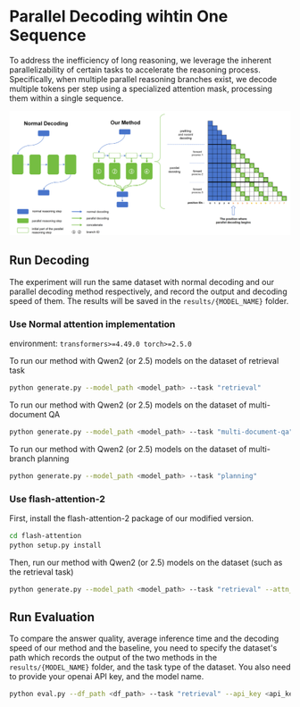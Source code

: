 # Parallel Decoding wihtin One Sequence

To address the inefficiency of long reasoning, we leverage the inherent parallelizability of certain tasks to accelerate the reasoning process. 
Specifically, when multiple parallel reasoning branches exist, 
we decode multiple tokens per step using a specialized attention mask, processing them within a single sequence.

![method](./method.png)


## Run Decoding

The experiment will run the same dataset with normal decoding and our parallel decoding method respectively, 
and record the output and decoding speed of them.
The results will be saved in the `results/{MODEL_NAME}` folder.

### Use Normal attention implementation

environment:
``
transformers>=4.49.0
torch>=2.5.0
``

To run our method with Qwen2 (or 2.5) models on the dataset of retrieval task
```bash
python generate.py --model_path <model_path> --task "retrieval"
```

To run our method with Qwen2 (or 2.5) models on the dataset of multi-document QA
```bash
python generate.py --model_path <model_path> --task "multi-document-qa"
```

To run our method with Qwen2 (or 2.5) models on the dataset of multi-branch planning
```bash
python generate.py --model_path <model_path> --task "planning"
```

### Use flash-attention-2

First, install the flash-attention-2 package of our modified version. 
```bash
cd flash-attention
python setup.py install
```

Then, run our method with Qwen2 (or 2.5) models on the dataset (such as the retrieval task) 
```bash
python generate.py --model_path <model_path> --task "retrieval" --attn_implementation "flash_attention_2"
```

## Run Evaluation

To compare the answer quality, average inference time and the decoding speed of our method and the baseline, 
you need to specify the dataset's path which records the output of the two methods in the `results/{MODEL_NAME}` folder, 
and the task type of the dataset. You also need to provide your openai API key, and the model name.
```bash
python eval.py --df_path <df_path> --task "retrieval" --api_key <api_key> --model_name "gpt-4o"
```
